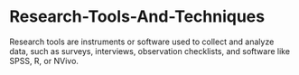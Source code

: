 # Research-Tools-And-Techniques
Research tools are instruments or software used to collect and analyze data, such as surveys, interviews, observation checklists, and software like SPSS, R, or NVivo.
